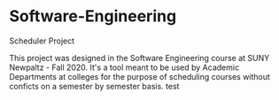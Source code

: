 # Software-Engineering
Scheduler Project

This project was designed in the Software Engineering course at SUNY Newpaltz - Fall 2020.
It's a tool meant to be used by Academic Departments at colleges for the purpose of
scheduling courses without conficts on a semester by semester basis.
test
